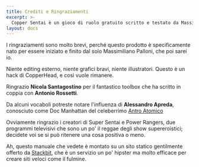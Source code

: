 ```yaml
---
title: Crediti e Ringraziamenti
excerpt: >-
  Copper Sentai è un gioco di ruolo gratuito scritto e testato da Massimiliano Palloni, utilizzando CopperHead come motore di gioco.
layout: docs
---
```


I ringraziamenti sono molto brevi, perché questo prodotto è specificamente nato per essere iniziato e finito dal solo Massimiliano Palloni, che poi sarei io. 

Niente editing esterno, niente grafici bravi, niente illustratori. Questo è un hack di CopperHead, e così vuole rimanere.

Ringrazio <b>Nicola Santagostino</b> per il fantastico toolbox che ha scritto in coppia con <b>Antonio Rossetti</b>.

Da alcuni vocaboli potreste notare l'influenza di <b>Alessandro Apreda</b>, conosciuto come Doc Manhattan del celeberrimo <a href="https://docmanhattan.blogspot.com/">Antro Atomico</a>

Ovviamente ringrazio i creatori di Super Sentai e Power Rangers, due programmi televisivi che sono un po' il reggae degli show supereroistici; decidete voi se si può ritenere una cosa positiva o meno.

Ah, questo manuale che vedete è montato su un sito statico gentilmente offerto da <a href="https://www.stackbit.com">Stackbit</a>, che è un servizio un po' hipster ma molto efficace per creare siti veloci come il fulmine.